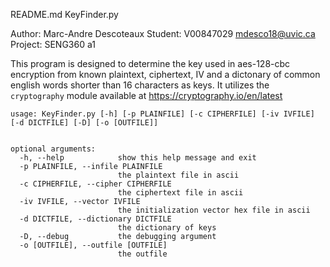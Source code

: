 README.md KeyFinder.py

Author: Marc-Andre Descoteaux
Student: V00847029 mdesco18@uvic.ca
Project: SENG360 a1

This program is designed to determine the key used in aes-128-cbc encryption from known plaintext, ciphertext, IV and a dictonary of common english words shorter than 16 characters as keys. It utilizes the `cryptography` module available at https://cryptography.io/en/latest 

	usage: KeyFinder.py [-h] [-p PLAINFILE] [-c CIPHERFILE] [-iv IVFILE] [-d DICTFILE] [-D] [-o [OUTFILE]]

	
	optional arguments:
	  -h, --help            show this help message and exit
	  -p PLAINFILE, --infile PLAINFILE
							the plaintext file in ascii
	  -c CIPHERFILE, --cipher CIPHERFILE
							the ciphertext file in ascii
	  -iv IVFILE, --vector IVFILE
							the initialization vector hex file in ascii
	  -d DICTFILE, --dictionary DICTFILE
							the dictionary of keys
	  -D, --debug           the debugging argument
	  -o [OUTFILE], --outfile [OUTFILE]
							the outfile
